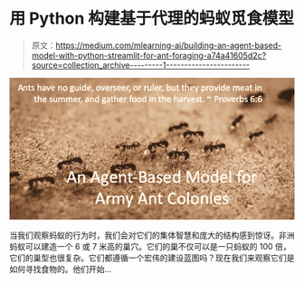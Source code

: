 # 用 Python 构建基于代理的蚂蚁觅食模型

> 原文：<https://medium.com/mlearning-ai/building-an-agent-based-model-with-python-streamlit-for-ant-foraging-a74a41605d2c?source=collection_archive---------1----------------------->

![](img/58c415758d3e87767bcf298c3c03cc9a.png)

当我们观察蚂蚁的行为时，我们会对它们的集体智慧和庞大的结构感到惊讶。非洲蚂蚁可以建造一个 6 或 7 米高的巢穴。它们的巢不仅可以是一只蚂蚁的 100 倍，它们的巢型也很复杂。它们都遵循一个宏伟的建设蓝图吗？现在我们来观察它们是如何寻找食物的。他们开始…